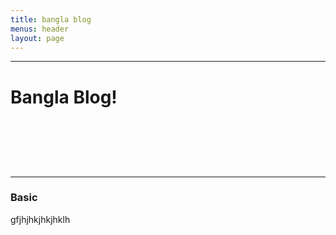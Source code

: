 ```yaml
---
title: bangla blog
menus: header
layout: page
---
```




_______________________________________________________________

<h1> <p> Bangla Blog! </p>  </h1>
<br>
<br>
<br>
<br>

___________
### Basic
gfjhjhkjhkjhklh
